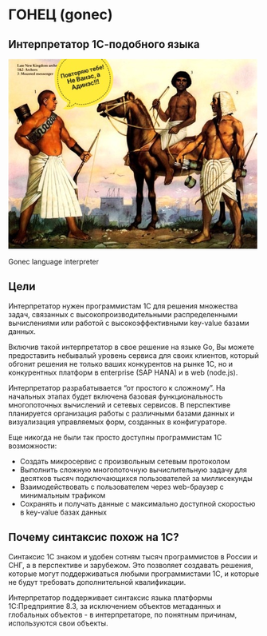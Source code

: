 # ГОНЕЦ (gonec)
## Интерпретатор 1С-подобного языка

![Gonec Logo](/logo.jpeg)

Gonec language interpreter
## Цели

Интерпретатор нужен программистам 1С для решения множества задач, связанных с высокопроизводительными распределенными вычислениями или работой с высокоэффективными key-value базами данных.

Включив такой интерпретатор в свое решение на языке Go, Вы можете предоставить небывалый уровень сервиса для своих клиентов, который обгонит решения не только ваших конкурентов на рынке 1С, но и конкурентных платформ в enterprise (SAP HANA) и в web (node.js).

Интерпретатор разрабатывается “от простого к сложному”. На начальных этапах будет включена базовая функциональность многопоточных вычислений и сетевых сервисов. В перспективе планируется организация работы с различными базами данных и визуализация управляемых форм, созданных в конфигураторе.

Еще никогда не были так просто доступны программистам 1С возможности:
* Создать микросервис с произвольным сетевым протоколом
* Выполнить сложную многопоточную вычислительную задачу для десятков тысяч подключающихся пользователей за миллисекунды
* Взаимодействовать с пользователем через web-браузер с минимальным трафиком
* Сохранять и получать данные с максимально доступной скоростью в key-value базах данных

## Почему синтаксис похож на 1С?

Синтаксис 1С знаком и удобен сотням тысяч программистов в России и СНГ, а в перспективе и зарубежом. Это позволяет создавать решения, которые могут поддерживаться любыми программистами 1С, и которые не будут требовать дополнительной квалификации.

Интерпретатор поддерживает синтаксис языка платформы 1С:Предприятие 8.3, за исключением объектов метаданных и глобальных объектов - в интерпретаторе, по понятным причинам, используются свои объекты.
